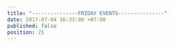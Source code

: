 ```yaml
---
title: "---------------FRIDAY EVENTS---------------"
date: 2017-07-04 16:33:00 +07:00
published: false
position: 21
---
```


